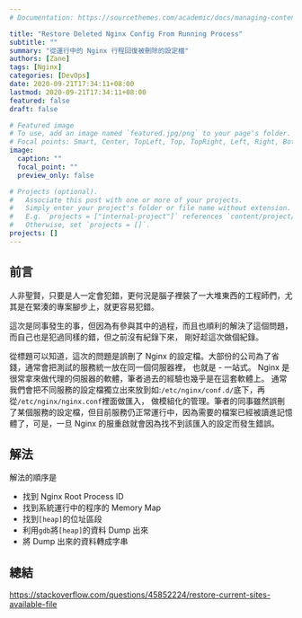 ```yaml
---
# Documentation: https://sourcethemes.com/academic/docs/managing-content/

title: "Restore Deleted Nginx Config From Running Process"
subtitle: ""
summary: "從運行中的 Nginx 行程回復被刪除的設定檔"
authors: [Zane]
tags: [Nginx]
categories: [DevOps]
date: 2020-09-21T17:34:11+08:00
lastmod: 2020-09-21T17:34:11+08:00
featured: false
draft: false

# Featured image
# To use, add an image named `featured.jpg/png` to your page's folder.
# Focal points: Smart, Center, TopLeft, Top, TopRight, Left, Right, BottomLeft, Bottom, BottomRight.
image:
  caption: ""
  focal_point: ""
  preview_only: false

# Projects (optional).
#   Associate this post with one or more of your projects.
#   Simply enter your project's folder or file name without extension.
#   E.g. `projects = ["internal-project"]` references `content/project/deep-learning/index.md`.
#   Otherwise, set `projects = []`.
projects: []
---
```


## 前言

人非聖賢，只要是人一定會犯錯，更何況是腦子裡裝了一大堆東西的工程師們，尤其是在緊湊的專案腳步上，就更容易犯錯。

這次是同事發生的事，但因為有參與其中的過程，而且也順利的解決了這個問題，而自己也是犯過同樣的錯，但之前沒有紀錄下來，
剛好趁這次做個紀錄。

從標題可以知道，這次的問題是誤刪了 Nginx 的設定檔。大部份的公司為了省錢，通常會把測試的服務統一放在同一個伺服器裡，
也就是 - 一站式。 Nginx 是很常拿來做代理的伺服器的軟體，筆者過去的經驗也幾乎是在這套軟體上。
通常我們會把不同服務的設定檔獨立出來放到如:`/etc/nginx/conf.d/`底下，再從`/etc/nginx/nginx.conf`裡面做匯入，
做模組化的管理。筆者的同事雖然誤刪了某個服務的設定檔，但目前服務仍正常運行中，因為需要的檔案已經被讀進記憶體了，可是，一旦 Nginx 的服重啟就會因為找不到該匯入的設定而發生錯誤。

## 解法

解法的順序是

- 找到 Nginx Root Process ID
- 找到系統運行中的程序的 Memory Map
- 找到`[heap]`的位址區段
- 利用`gdb`將`[heap]`的資料 Dump 出來
- 將 Dump 出來的資料轉成字串

## 總結

<https://stackoverflow.com/questions/45852224/restore-current-sites-available-file>
